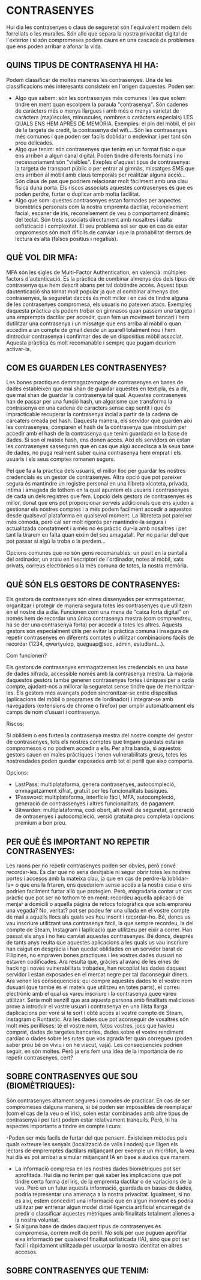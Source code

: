 # CONTRASENYES

Hui dia les contrasenyes o claus de seguretat són l'equivalent modern dels forrellats o les muralles. Són allo que separa la nostra privacitat digital de l`exterior i si són compromeses podem caure en una cascada de problemes que ens poden arribar a afonar la vida.

## QUINS TIPUS DE CONTRASENYA HI HA:

Podem classificar de moltes maneres les contrasenyes. Una de les classificacions més interesants consisteix en l´origen daquestes. Poden ser:

- Algo que sabem: són les contrasenyes més comunes i les que solem tindre en ment quan escolpem la paraula "contrasenya". Són cadenes de caràcters més o menys llargues i amb més o menys varietat de caràcters (majúscules, minuscules, nombres o caràcters especials) LES QUALS ENS HEM APRÉS DE MEMÒRIA. Exemples: el pin del mòbil, el pin de la targeta de credit, la contrasenya del wifi... Són les contrasenyes més comunes i que poden ser facils doblidar o endevinar i per tant són prou delicades.
- Algo que tenim: són contrasenyes que tenim en un format físic o que ens arriben a algun canal digital. Poden tindre diferents formats i no necessariament són "visibles". Exeples d'aquest tipus de contrasenya: la targeta de transport públic o per entrar al gimnàs, missatges SMS que ens arriben al mòbil amb claus temporals per realitzar alguna acció... Són claus de pas que podriem relacionar molt fàcilment amb una clau física duna porta. Els riscos associats aquestes contrasenyes és que es poden perdre, furtar o duplicar amb molta facilitat. 
- Algo que som: questes contrasenyes estan formades per aspectes biomètrics personals com la nostra empremta dactilar, reconeixement facial, escaner de iris, reconeixement de veu o comportament dinàmic del teclat. Són trets associats directament amb nosaltres i dalta sofisticació i complexitat. El seu problema sol ser que en cas de estar ompromesos són molt dificils de canviar i que la probabilitat derrors de lectura és alta (falsos positius i negatius).


## QUÈ VOL DIR MFA:

MFA són les sigles de Multi-Factor Authentication, en valencià: múltiples factors d'autenticació. És la pràctica de combinar almenys dos dels tipus de contrasenya que hem descrit abans per tal dobtindre accés. Aquest tipus dautenticació sha tornat molt popular ja que al combinar almenys dos contrasenyes, la seguretat daccés és molt millor i en cas de tindre alguna de les contrasenyes compromesa, els usuaris no pateixen atacs. Exemples daquesta pràctica els podem trobar en gimnasos quan passem una targeta i una emprempta dactilar per accedir, quan fem un moviment bancari i hem dutilitzar una contrasenya i un missatge que ens arriba al mòbil o quan accedim a un compte de gmail desde un aparell totalment nou i hem dintroduir contrasenya i confirmar des de un dispositius mòbil associat. Aquesta pràctica és molt recomanable i sempre que pugam deuriem activar-la. 

## COM ES GUARDEN LES CONTRASENYES?

Les bones practiques demmagatzematge de contrasenyes en bases de dades estableixen que mai shan de guardar aquestes en text pla, és a dir, que mai shan de guardar la contrasenya tal qual. Aquestes contrasenyes han de passar per una funció hash, un algorisme que transforma la contrasenya en una cadena de caracters sense cap sentit i que és impracticable recuperar la contrasenya incial a partir de la cadena de carcaters creada pel hash. Daquesta manera, els servidor que guarden aixi les contrasenyes, comparen el hash de la contrasenya que introduim per accedir amb el hash de la contrasenya que tenim guardada en la base de dades. Si son el mateix hash, ens donen accés. Així els servidors on estan les contrasenyes sasseguren que en cas que algú accedisca a la seua base de dades, no puga realment saber quina contrasenya hem emprat i els usuaris i els seus comptes romanen segurs. 

Pel que fa a la practica dels usuaris, el millor lloc per guardar les nostres credencials és un gestor de contrasenyes. Altra opció que pot pareixer segura és mantindre un registre personal en una llibreta xicoteta, privada, intima i amagada de tothom en la qual apuntem els usuaris i contrasenyes de cada un dels registres que fem. Lopció dels gestors de contrasenyes és millor, donat que ens pot proporcionar serveis addicionals que ens ajuden a gestionar els nostres comptes i a més podem facilment accedir a aquestos desde qualsevol plataforma en qualsevol moment. La llibreteta pot pareixer més cómoda, però cal ser molt rigorós per mantindre-la segura i actualitzada constatment i a més no és pràctic dur-la amb nosaltres i per tant la tirarem en falta quan eixim del seu amagatall. Per no parlar del que pot passar si algú la troba o la perdem...

Opcions comunes que no són gens recomanables: un posit en la pantalla del ordinador, un arxiu en l'escriptori de l`ordinador, notes al mòbil, xats privats, correus electrònics o la més comuna de totes, la nostra memòria. 

## QUÈ SÓN ELS GESTORS DE CONTRASENYES:
Els gestors de contrasenyes són eines dissenyades per emmagatzemar, organitzar i protegir de manera segura totes les contrasenyes que utilitzem en el nostre dia a dia. Funcionen com una mena de "caixa forta digital" on només hem de recordar una única contrasenya mestra (com comprendreu, ha se der una contrasenya forta) per accedir a totes les altres. Aquests gestors són especialment útils per evitar la pràctica comuna i insegura de repetir contrasenyes en diferents comptes o utilitzar combinacions fàcils de recordar (1234, qwertyuiop, queguap@soc, admin, estudiant...). 

Com funcionen? 

Els gestors de contrasenyes emmagatzemen les credencials en una base de dades xifrada, accessible només amb la contrasenya mestra. La majoria daquestos gestors també generen contrasenyes fortes i úniques per a cada compte, ajudant-nos a millorar la seguretat sense tindre que de memoritzar-les. Els gestors més avançats poden sincronitzar-se entre dispositius (aplicacions del mòbil o programes de lordinador) i integrar-se amb navegadors (extensions de chrome o firefox) per omplir automàticament els camps de nom d’usuari i contrasenya.

Riscos:

Si oblidem o ens furten la contrasenya mestra del nostre compte del gestor de contrasenyes, tots els nostres comptes que tingam guardats estaran compromesos o no podrem accedir a ells. Per altra banda, si aquestos gestors cauen en males pràctiques i tenen vulnerabilitats greus, totes les nostresdades poden quedar exposades amb tot el perill que aixo comporta. 

Opcions:
- LastPass: multiplataforma, genera contrasenyes, autocompleció, emmagatzament xifrat, gratuït per les funcionalitats basiques.
- 1Password: multiplataforma, interficie fàcil, MFA, autocompleció, generació de contrassenyes i altres funcionalitats, de pagament.
- Bitwarden: multiplataforma, codi obert, alt nivell de seguretat, generació de ontrasenyes i autocompleció, versió gratuita prou completa i opcions premium a bon preu.

## PER QUÈ ÉS IMPORTANT NO REPETIR CONTRASENYES:

Les raons per no repetir contrasenyes poden ser obvies, però convé recordar-les. És clar que no seria desitjable ni segur obrir totes les nostres portes i accesos amb la mateixa clau, ja que en cas de perdre-la )oblidar-la= o que ens la frtaren, ens quedariem sense accés a la nostra casa o ens podrien facilment furtar allò que protegien. Però, màgradaria contar un cas pràctic que pot ser no tothom té en ment: recordeu aquella aplicació de menjar a domicili o aquella pàgina de retocs fotogràfics que sols emprareu una vegada? No, veritat? pot ser podeu fer una ullada en el vostre compte de mail a aquells llocs als quals vos heu inscrit i recordar-ho. Bé, doncs us vau inscriure utilitzant una contrasenya facil, la que sempre recordeu, la del compte de Steam, Instagram i laplicació que utilitzeu per eixir a correr. Han passat els anys i no heu canviat aquestes contrasenyes. Bé doncs, després de tants anys reulta que aquestes aplicacions a les quals us vau inscriure han caigut en desgràcia i han quedat oblidades en un servidor barat de Filipines, no empraven bones practiques i les vostres dades dusuari no estaven codificades. Ara resulta que, gràcies al avanç de les eines de hacking i noves vulnerabilitats trobades, han recopilat les dades daquest servidor i estan exposades en el mercat negre per tal daconseguir diners. Ara venen les conseqüencies: qui compre aquestes dades té el vostre nom dusuari (que també és el mateix que utilitzeu en totes parts), el correu electrònic amb el qual us vareu inscriure i la contrasenya quee vareu utilitzar. Seria molt senzill que ara aquesta persona amb finalitats malicioses prove a introduir el vostre usuari i contrasenya en una llista llarga daplicacions per vore si te sort i obté accés al vostre compte de Steam, Instagram o Runtastic. Ara les dades que pot aconseguir de vosaltres són molt més perilloses: té el vostre nom, fotos vostres, jocs que havieu comprat, dades de targetes bancaries, dades sobre el vostre rendiment cardíac o dades sobre les rutes que vos agrada fer quan corregueu (poden saber prou bé on viviu i on he viscut, vaja). Les conseqüencies podrien seguir, en són moltes. Però ja ens fem una idea de la importància de no repetir contrasenyes, cert?

## SOBRE CONTRASENYES QUE SOU (BIOMÈTRIQUES):
Són contrasenyes altament segures i comodes de practicar. En cas de ser compromeses dalguna manera, si bé poden ser impossibles de reemplaçar (com el cas de la veu o el iris), solen estar combinades amb altre tipus de contrasenya i per tant podem estar relativament tranquils. Però, hi ha aspectes importants a tindre en compte i cura:

-Poden ser més facils de furtar del que pensem. Existeixen mètodes pels quals extreure les senyals (localització de valls i nodes) que lligen els lectors de empremptes dactilars mitjançant per exemple un micròfon, la veu hui dia es pot arribar a simular mitjançant IA en base a audios que manem.
- La informació compresa en les nostres dades biomètriques pot ser aprofitada. Hui dia no tenim per què saber les implicacions que pot tindre certa forma del iris, de la empremta dactilar o de variacions de la veu. Però en un futur aquesta informació, guardada en bases de dades, podria representar una amenaça a la nostra privacitat. Igualment, si no és així, estem concedint una informació que en algun moment es podria utilitzar per entrenar algun model dintel·ligencia artificial encarregat de predir o classificar aquestes mètriques amb finalitats totalment alienes a la nostra voluntat.
- Si alguna base de dades daquest tipus de contrasenyes és compromesa, correm molt de perill. No sols per que puguen aprofitar eixa informació per qualsevol finalitat sofisticada (IA), sino que pot ser facil i ràpidament utilitzada per usuarpar la nostra identitat en altres accesos.

## SOBRE CONTRASENYES QUE TENIM:
